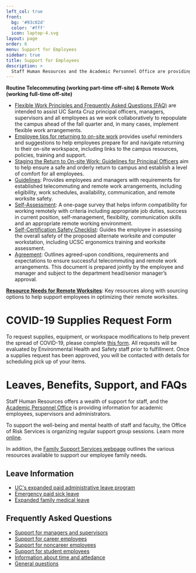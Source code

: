 ```yaml
---
left_col: true
front:
  bg: '#93c02d'
  color: '#fff'
  icon: laptop-4.svg
layout: page
order: 6
menu: Support for Employees
sidebar: true
title: Support for Employees
description: >
  Staff Human Resources and the Academic Personnel Office are providing assistance and resources for employees.
---
```


**Routine Telecommuting (working part-time off-site) & Remote Work (working full-time off-site)**

* [Flexible Work Principles and Frequently Asked Questions (FAQ)](https://docs.google.com/document/d/19q6JFcT2uD7YgROJWaR2KwQWzPvy9ODVQnGAlAO6T0k/edit) are intended to assist UC Santa Cruz principal officers, managers, supervisors and all employees as we work collaboratively to repopulate the campus ahead of the fall quarter and, in many cases, implement flexible work arrangements.
* [Employee tips for returning to on-site work](https://docs.google.com/document/d/10FXd1EollQyuFi0gOOX2hEEnYdZmGhXytpiofTcx_mI/edit) provides useful reminders and suggestions to help employees prepare for and navigate returning to their on-site workspace, including links to the campus resources, policies, training and support.
* [Staging the Return to On-site Work: Guidelines for Principal Officers](https://docs.google.com/document/d/162PqRz0q1yJrjUXxv-w1CKtM5U8ahfC30SkGebsh9DM/edit) aim to help ensure a safe and orderly return to campus and establish a level of comfort for all employees.
* [Guidelines](https://docs.google.com/document/d/1u-h6PHLHMpvnc1uqiXlj8eAKJYR8AOTioXg8HyHGzyk/edit?usp=sharing): Provides employees and managers with requirements for established telecommuting and remote work arrangements, including eligibility, work schedules, availability, communication, and remote worksite safety.  
* [Self-Assessment](https://drive.google.com/file/d/1VAQS0O4VrnS6N3rkVRbDezKITWhKTXPe/view?usp=sharing): A one-page survey that helps inform compatibility for working remotely with criteria including appropriate job duties, success in current position, self-management, flexibility, communication skills and an appropriate remote working environment.
* [Self-Certification Safety Checklist](https://drive.google.com/file/d/1Uv8oZo_5gjZ_IdXIbdeoONw3RLfdPVgJ/view): Guides the employee in assessing the overall safety of the proposed alternate worksite and computer workstation, including UCSC ergonomics training and worksite assessment.
* [Agreement](https://na2.docusign.net/Member/PowerFormSigning.aspx?PowerFormId=5545ff60-17f0-43bb-898a-89bf64bb6f4f&env=na2&acct=3854b247-7ab7-4a70-80d7-effd67e0ef80&v=2&ActivateOnly=1): Outlines agreed-upon conditions, requirements and expectations to ensure successful telecommuting and remote work arrangements. This document is prepared jointly by the employee and manager and subject to the department head/senior manager’s approval.

[**Resource Needs for Remote Worksites**](https://docs.google.com/document/d/1z-lo4XFQoaCfpx5ul7K1iU9mXbeGT8iMq2OpKKF_TQI/edit?usp=sharing): Key resources along with sourcing options to help support employees in optimizing their remote worksites.

# COVID-19 Supplies Request Form

To request supplies, equipment, or workspace modifications to help prevent the spread of COVID-19, please complete [this form](https://docs.google.com/forms/d/e/1FAIpQLSfZWheLtmc7GOAeEz4qh8Dl_mT9v6FaJlYNOSzQdCEJAJe1WQ/viewform).  All requests will be evaluated by Environmental Health and Safety staff prior to fulfillment. Once a supplies request has been approved, you will be contacted with details for scheduling pick up of your items.

# Leaves, Benefits, Support, and FAQs

Staff Human Resources offers a wealth of support for staff, and the [Academic Personnel Office](https://apo.ucsc.edu/covid-19/index.html) is providing information for academic employees, supervisors and administrators.

To support the well-being and mental health of staff and faculty, the Office of Risk Services is organizing regular support group sessions. Learn more [online](https://risk.ucsc.edu/employee-wellness/covid-19-wellness-resources/index.html).

In addition, the [Family Support Services webpage](https://shr.ucsc.edu/resources-forms/family-support-services.html) outlines the various resources available to support our employee family needs.

## Leave Information

* [UC's expanded paid administrative leave program](https://shr.ucsc.edu/covid-19-resources/index.html#ucexpandedpaidadministrativeleave)
* [Emergency paid sick leave](https://shr.ucsc.edu/covid-19-resources/index.html#emergencypaidsickleave)
* [Expanded family medical leave](https://shr.ucsc.edu/covid-19-resources/index.html#expandedfamilymedicalleave)

## Frequently Asked Questions

* [Support for managers and supervisors](https://shr.ucsc.edu/covid-19-resources/index.html#questionsformanagerssupervisors)
* [Support for career employees](https://shr.ucsc.edu/covid-19-resources/index.html#questionsforcareeremployees)
* [Support for noncareer employees](https://shr.ucsc.edu/covid-19-resources/index.html#questionsfornon-careeremployeescontractbyagreementlimitedopenrecruitmentandnon-recruitmentpositions)
* [Support for student employees](https://shr.ucsc.edu/covid-19-resources/index.html#questionsforstudentemployees)
* [Information about time and attedance](https://shr.ucsc.edu/covid-19-resources/index.html#questionsabouttimeandattendance)
* [General questions](https://shr.ucsc.edu/covid-19-resources/index.html#generalquestions)
